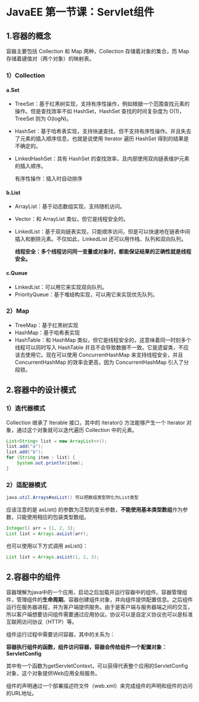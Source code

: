 # JavaEE 第一节课：Servlet组件

## 1.容器的概念

容器主要包括 Collection 和 Map 两种，Collection 存储着对象的集合，而 Map 存储着键值对（两个对象）的映射表。

### 1）Collection

#### a.Set

* TreeSet：基于红黑树实现，支持有序性操作，例如根据一个范围查找元素的操作。但是查找效率不如 HashSet，HashSet 查找的时间复杂度为 O(1)，TreeSet 则为 O(logN)。

* HashSet：基于哈希表实现，支持快速查找，但不支持有序性操作。并且失去了元素的插入顺序信息，也就是说使用 Iterator 遍历 HashSet 得到的结果是不确定的。

* LinkedHashSet：具有 HashSet 的查找效率，且内部使用双向链表维护元素的插入顺序。

  有序性操作：插入时自动排序

#### b.List

* ArrayList：基于动态数组实现，支持随机访问。

* Vector：和 ArrayList 类似，但它是线程安全的。

* LinkedList：基于双向链表实现，只能顺序访问，但是可以快速地在链表中间插入和删除元素。不仅如此，LinkedList 还可以用作栈、队列和双向队列。

  **线程安全：多个线程访问同一变量或对象时，都能保证结果的正确性就是线程安全。**

#### c.Queue

* LinkedList：可以用它来实现双向队列。
* PriorityQueue：基于堆结构实现，可以用它来实现优先队列。

### 2）Map

* TreeMap：基于红黑树实现
* HashMap：基于哈希表实现
* HashTable：和 HashMap 类似，但它是线程安全的，这意味着同一时刻多个线程可以同时写入 HashTable 并且不会导致数据不一致。它是遗留类，不应该去使用它。现在可以使用 ConcurrentHashMap 来支持线程安全，并且 ConcurrentHashMap 的效率会更高，因为 ConcurrentHashMap 引入了分段锁。

## 2.容器中的设计模式

### 1）迭代器模式

Collection 继承了 Iterable 接口，其中的 iterator() 方法能够产生一个 Iterator 对象，通过这个对象就可以迭代遍历 Collection 中的元素。

```java
List<String> list = new ArrayList<>();
list.add("a");
list.add("b");
for (String item : list) {
    System.out.println(item);
}
```

### 2）适配器模式

```  java
java.util.Arrays#asList() 可以把数组类型转化为List类型
```

应该注意的是 asList() 的参数为泛型的变长参数，**不能使用基本类型数组**作为参数，只能使用相应的包装类型数组。

```java
Integer[] arr = {1, 2, 3};
List list = Arrays.asList(arr);
```

也可以使用以下方式调用 asList()：

```java
List list = Arrays.asList(1, 2, 3);
```

## 2.容器中的组件

容器理解为java中的一个应用，启动之后加载并运行容器中的组件。容器管理组件，管理组件的**生命周期**。容器创建组件对象，并向组件提供配置信息。之后组件运行在服务器进程，并为客户端提供服务。由于是客户端与服务器端之间的交互，所以客户端想要访问组件需要通过应用协议。协议可以是自定义协议也可以是标准互联网访问协议（HTTP）等。

组件运行过程中需要访问容器，其中的关系为：

**容器执行组件的函数，组件访问容器，容器会传给组件一个配置对象：ServletConfig**

其中有一个函数为getServletContext，可以获得代表整个应用的ServletConfig对象，这个对象提供Web应用全局服务。 

组件的声明通过一个部署描述符文件（web.xml）来完成组件的声明和组件的访问的URL地址。





 